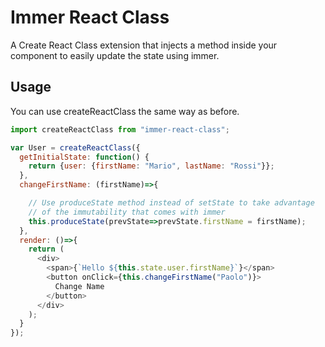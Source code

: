 # Immer React Class

A Create React Class extension that injects a method inside your component to easily update the state using immer.

## Usage

You can use createReactClass the same way as before.

```javascript
import createReactClass from "immer-react-class";

var User = createReactClass({
  getInitialState: function() {
    return {user: {firstName: "Mario", lastName: "Rossi"}};
  },
  changeFirstName: (firstName)=>{

    // Use produceState method instead of setState to take advantage 
    // of the immutability that comes with immer
    this.produceState(prevState=>prevState.firstName = firstName);
  },
  render: ()=>{
    return (
      <div>
        <span>{`Hello ${this.state.user.firstName}`}</span>
        <button onClick={this.changeFirstName("Paolo")}>
          Change Name
        </button>
      </div>
    );
  }
});

```